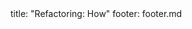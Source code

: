 <frontmatter>
title: "Refactoring: How"
footer: footer.md
</frontmatter>

<include src="unit-inPage-asFlat.md" boilerplate />